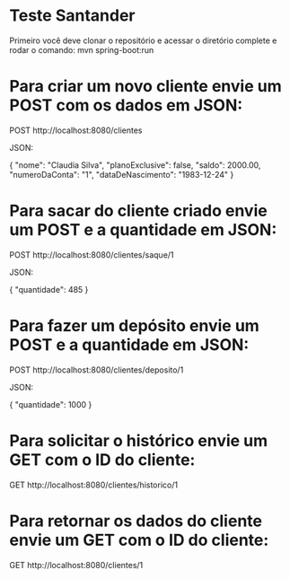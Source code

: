 # Teste Santander

Primeiro você deve clonar o repositório e acessar o diretório complete e rodar o comando: mvn spring-boot:run

# Para criar um novo cliente envie um POST com os dados em JSON:

POST http://localhost:8080/clientes

JSON:

{
	"nome": "Claudia Silva",
	"planoExclusive": false,
	"saldo": 2000.00,
	"numeroDaConta": "1",
	"dataDeNascimento": "1983-12-24"
}



# Para sacar do cliente criado envie um POST e a quantidade em JSON:

POST http://localhost:8080/clientes/saque/1

JSON:

{
	"quantidade": 485
}



# Para fazer um depósito envie um POST e a quantidade em JSON:

POST http://localhost:8080/clientes/deposito/1

JSON: 

{
	"quantidade": 1000
}



# Para solicitar o histórico envie um GET com o ID do cliente:

GET http://localhost:8080/clientes/historico/1

# Para retornar os dados do cliente envie um GET com o ID do cliente:

GET http://localhost:8080/clientes/1

